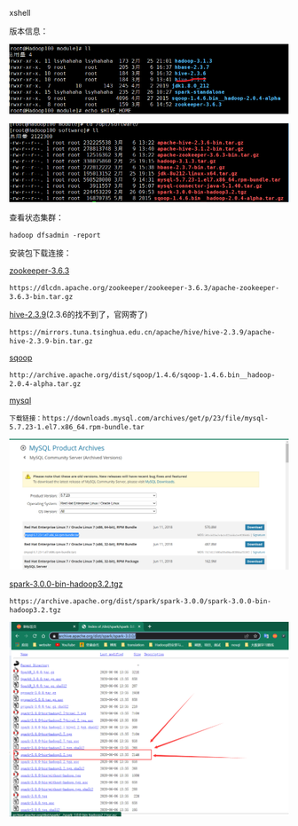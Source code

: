 xshell



版本信息：

![image-20220317223417059](images/image-20220317223417059.png)

![image-20220317223715097](images/image-20220317223715097.png)

查看状态集群：

```
hadoop dfsadmin -report
```

安装包下载连接：

[zookeeper-3.6.3](https://dlcdn.apache.org/zookeeper/zookeeper-3.6.3/apache-zookeeper-3.6.3-bin.tar.gz)

```
https://dlcdn.apache.org/zookeeper/zookeeper-3.6.3/apache-zookeeper-3.6.3-bin.tar.gz
```

[hive-2.3.9](https://mirrors.tuna.tsinghua.edu.cn/apache/hive/hive-2.3.9/)(2.3.6的找不到了，官网寄了)

```
https://mirrors.tuna.tsinghua.edu.cn/apache/hive/hive-2.3.9/apache-hive-2.3.9-bin.tar.gz
```

[sqoop](http://archive.apache.org/dist/sqoop/)

```
http://archive.apache.org/dist/sqoop/1.4.6/sqoop-1.4.6.bin__hadoop-2.0.4-alpha.tar.gz
```

[mysql](https://downloads.mysql.com/archives/community/)

```
下载链接：https://downloads.mysql.com/archives/get/p/23/file/mysql-5.7.23-1.el7.x86_64.rpm-bundle.tar
```

![image-20220317225039323](images/image-20220317225039323.png)

[spark-3.0.0-bin-hadoop3.2.tgz](https://archive.apache.org/dist/spark/spark-3.0.0/)

```
https://archive.apache.org/dist/spark/spark-3.0.0/spark-3.0.0-bin-hadoop3.2.tgz
```

![image-20220317225331515](images/image-20220317225331515.png)
